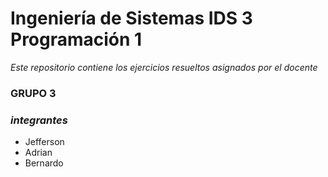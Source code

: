 # Ingeniería de Sistemas IDS 3 Programación 1

*Este repositorio contiene los  ejercicios resueltos asignados por el docente*
### GRUPO 3
### *integrantes*
- Jefferson
- Adrian
- Bernardo
